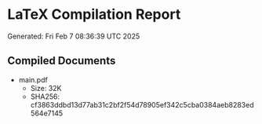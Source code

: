 # LaTeX Compilation Report
Generated: Fri Feb  7 08:36:39 UTC 2025
## Compiled Documents
- main.pdf
  - Size: 32K
  - SHA256: cf3863ddbd13d77ab31c2bf2f54d78905ef342c5cba0384aeb8283ed564e7145

